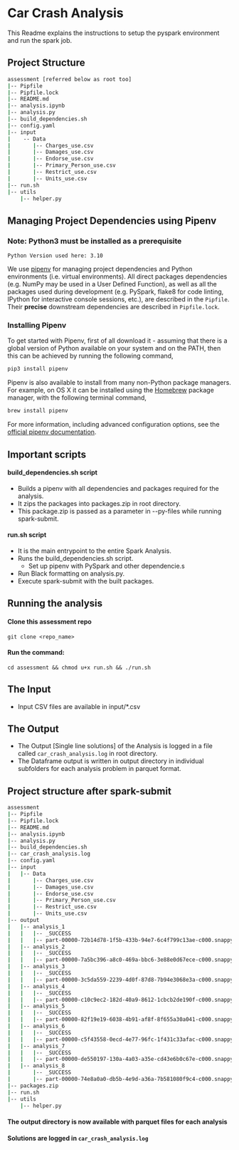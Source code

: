 # Car Crash Analysis

This Readme explains the instructions to setup the pyspark environment and run the spark job.

## Project Structure

```bash
assessment [referred below as root too]
|-- Pipfile
|-- Pipfile.lock
|-- README.md
|-- analysis.ipynb
|-- analysis.py
|-- build_dependencies.sh
|-- config.yaml
|-- input
|    -- Data
|       |-- Charges_use.csv
|       |-- Damages_use.csv
|       |-- Endorse_use.csv
|       |-- Primary_Person_use.csv
|       |-- Restrict_use.csv
|       |-- Units_use.csv
|-- run.sh
|-- utils
    |-- helper.py
```

## Managing Project Dependencies using Pipenv
### Note: Python3 must be installed as a prerequisite
    Python Version used here: 3.10
We use [pipenv](https://docs.pipenv.org) for managing project dependencies and Python environments (i.e. virtual environments). All direct packages dependencies (e.g. NumPy may be used in a User Defined Function), as well as all the packages used during development (e.g. PySpark, flake8 for code linting, IPython for interactive console sessions, etc.), are described in the `Pipfile`. Their **precise** downstream dependencies are described in `Pipfile.lock`.

### Installing Pipenv

To get started with Pipenv, first of all download it - assuming that there is a global version of Python available on your system and on the PATH, then this can be achieved by running the following command,

```bash
pip3 install pipenv
```

Pipenv is also available to install from many non-Python package managers. For example, on OS X it can be installed using the [Homebrew](https://brew.sh) package manager, with the following terminal command,

```bash
brew install pipenv
```

For more information, including advanced configuration options, see the [official pipenv documentation](https://docs.pipenv.org).

## Important scripts 

#### build_dependencies.sh script
* Builds a pipenv with all dependencies and packages required for the analysis.
* It zips the packages into packages.zip in root directory.
* This package.zip is passed as a parameter in --py-files while running spark-submit.

#### run.sh script 
* It is the main entrypoint to the entire Spark Analysis.
* Runs the build_dependencies.sh script.
  * Set up pipenv with PySpark and other dependencie.s
* Run Black formatting on analysis.py.
* Execute spark-submit with the built packages.

## Running the analysis
#### Clone this assessment repo
```git clone <repo_name>```
#### Run the command:
```cd assessment && chmod u+x run.sh && ./run.sh```

## The Input
* Input CSV files are available in input/*.csv 

## The Output
* The Output [Single line solutions] of the Analysis is logged in a file called `car_crash_analysis.log` in root directory.
* The Dataframe output is written in output directory in individual subfolders for each analysis problem in parquet format.


## Project structure after spark-submit
```bash
assessment
|-- Pipfile
|-- Pipfile.lock
|-- README.md
|-- analysis.ipynb
|-- analysis.py
|-- build_dependencies.sh
|-- car_crash_analysis.log
|-- config.yaml
|-- input
|   |-- Data
|       |-- Charges_use.csv
|       |-- Damages_use.csv
|       |-- Endorse_use.csv
|       |-- Primary_Person_use.csv
|       |-- Restrict_use.csv
|       |-- Units_use.csv
|-- output
|   |-- analysis_1
|   |   |-- _SUCCESS
|   |   |-- part-00000-72b14d78-1f5b-433b-94e7-6c4f799c13ae-c000.snappy.parquet
|   |-- analysis_2
|   |   |-- _SUCCESS
|   |   |-- part-00000-7a5bc396-a8c0-469a-bbc6-3e88e0d67ece-c000.snappy.parquet
|   |-- analysis_3
|   |   |-- _SUCCESS
|   |   |-- part-00000-3c5da559-2239-4d0f-87d8-7b94e3068e3a-c000.snappy.parquet
|   |-- analysis_4
|   |   |-- _SUCCESS
|   |   |-- part-00000-c10c9ec2-182d-40a9-8612-1cbcb2de190f-c000.snappy.parquet
|   |-- analysis_5
|   |   |-- _SUCCESS
|   |   |-- part-00000-82f19e19-6038-4b91-af8f-8f655a30a041-c000.snappy.parquet
|   |-- analysis_6
|   |   |-- _SUCCESS
|   |   |-- part-00000-c5f43558-0ecd-4e77-96fc-1f431c33afac-c000.snappy.parquet
|   |-- analysis_7
|   |   |-- _SUCCESS
|   |   |-- part-00000-de550197-130a-4a03-a35e-cd43e6b0c67e-c000.snappy.parquet
|   |-- analysis_8
|       |-- _SUCCESS
|       |-- part-00000-74e8a0a0-db5b-4e9d-a36a-7b581080f9c4-c000.snappy.parquet
|-- packages.zip
|-- run.sh
|-- utils
    |-- helper.py
```

#### The output directory is now available with parquet files for each analysis
#### Solutions are logged in `car_crash_analysis.log`